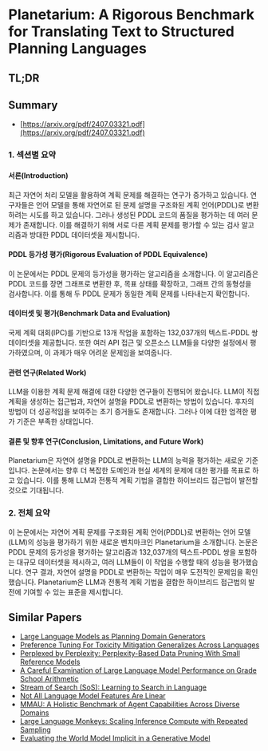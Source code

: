 # Planetarium: A Rigorous Benchmark for Translating Text to Structured Planning Languages
## TL;DR
## Summary
- [https://arxiv.org/pdf/2407.03321.pdf](https://arxiv.org/pdf/2407.03321.pdf)

### 1. 섹션별 요약

#### 서론(Introduction)
최근 자연어 처리 모델을 활용하여 계획 문제를 해결하는 연구가 증가하고 있습니다. 연구자들은 언어 모델을 통해 자연어로 된 문제 설명을 구조화된 계획 언어(PDDL)로 변환하려는 시도를 하고 있습니다. 그러나 생성된 PDDL 코드의 품질을 평가하는 데 여러 문제가 존재합니다. 이를 해결하기 위해 서로 다른 계획 문제를 평가할 수 있는 검사 알고리즘과 방대한 PDDL 데이터셋을 제시합니다.

#### PDDL 등가성 평가(Rigorous Evaluation of PDDL Equivalence)
이 논문에서는 PDDL 문제의 등가성을 평가하는 알고리즘을 소개합니다. 이 알고리즘은 PDDL 코드를 장면 그래프로 변환한 후, 목표 상태를 확장하고, 그래프 간의 동형성을 검사합니다. 이를 통해 두 PDDL 문제가 동일한 계획 문제를 나타내는지 확인합니다.

#### 데이터셋 및 평가(Benchmark Data and Evaluation)
국제 계획 대회(IPC)를 기반으로 13개 작업을 포함하는 132,037개의 텍스트-PDDL 쌍 데이터셋을 제공합니다. 또한 여러 API 접근 및 오픈소스 LLM들을 다양한 설정에서 평가하였으며, 이 과제가 매우 어려운 문제임을 보여줍니다.

#### 관련 연구(Related Work)
LLM을 이용한 계획 문제 해결에 대한 다양한 연구들이 진행되어 왔습니다. LLM이 직접 계획을 생성하는 접근법과, 자연어 설명을 PDDL로 변환하는 방법이 있습니다. 후자의 방법이 더 성공적임을 보여주는 초기 증거들도 존재합니다. 그러나 이에 대한 엄격한 평가 기준은 부족한 상태입니다.

#### 결론 및 향후 연구(Conclusion, Limitations, and Future Work)
Planetarium은 자연어 설명을 PDDL로 변환하는 LLM의 능력을 평가하는 새로운 기준입니다. 논문에서는 향후 더 복잡한 도메인과 현실 세계의 문제에 대한 평가를 목표로 하고 있습니다. 이를 통해 LLM과 전통적 계획 기법을 결합한 하이브리드 접근법이 발전할 것으로 기대됩니다.

### 2. 전체 요약

이 논문에서는 자연어 계획 문제를 구조화된 계획 언어(PDDL)로 변환하는 언어 모델(LLM)의 성능을 평가하기 위한 새로운 벤치마크인 Planetarium을 소개합니다. 논문은 PDDL 문제의 등가성을 평가하는 알고리즘과 132,037개의 텍스트-PDDL 쌍을 포함하는 대규모 데이터셋을 제시하고, 여러 LLM들이 이 작업을 수행할 때의 성능을 평가했습니다. 연구 결과, 자연어 설명을 PDDL로 변환하는 작업이 매우 도전적인 문제임을 확인했습니다. Planetarium은 LLM과 전통적 계획 기법을 결합한 하이브리드 접근법의 발전에 기여할 수 있는 표준을 제시합니다.

## Similar Papers
- [Large Language Models as Planning Domain Generators](2405.06650.md)
- [Preference Tuning For Toxicity Mitigation Generalizes Across Languages](2406.16235.md)
- [Perplexed by Perplexity: Perplexity-Based Data Pruning With Small Reference Models](2405.20541.md)
- [A Careful Examination of Large Language Model Performance on Grade School Arithmetic](2405.00332.md)
- [Stream of Search (SoS): Learning to Search in Language](2404.03683.md)
- [Not All Language Model Features Are Linear](2405.14860.md)
- [MMAU: A Holistic Benchmark of Agent Capabilities Across Diverse Domains](2407.18961.md)
- [Large Language Monkeys: Scaling Inference Compute with Repeated Sampling](2407.21787.md)
- [Evaluating the World Model Implicit in a Generative Model](2406.03689.md)
